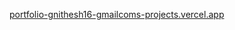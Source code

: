 [portfolio-gnithesh16-gmailcoms-projects.vercel.app](https://portfolio-4o3ntnuax-gnithesh16-gmailcoms-projects.vercel.app/)
